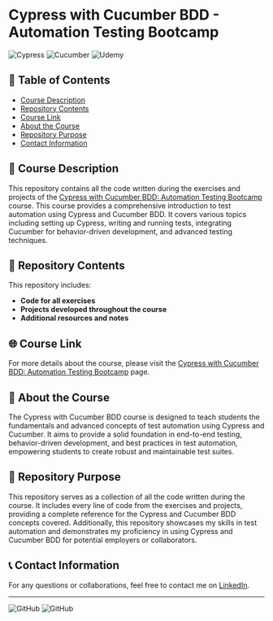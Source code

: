 # Cypress with Cucumber BDD - Automation Testing Bootcamp

![Cypress](https://img.shields.io/badge/Cypress-13.12.0-brightgreen)
![Cucumber](https://img.shields.io/badge/Cucumber-BDD-yellowgreen)
![Udemy](https://img.shields.io/badge/Udemy-Cypress%20with%20Cucumber%20BDD-blue)

## 📑 Table of Contents

- [Course Description](#-course-description)
- [Repository Contents](#-repository-contents)
- [Course Link](#-course-link)
- [About the Course](#-about-the-course)
- [Repository Purpose](#-repository-purpose)
- [Contact Information](#-contact-information)

## 📄 Course Description

This repository contains all the code written during the exercises and projects of the [Cypress with Cucumber BDD: Automation Testing Bootcamp](https://www.udemy.com/course/cypress-with-cucumber-bdd-beginner-to-expert-in-9-hours/?couponCode=ST21MT61124) course. This course provides a comprehensive introduction to test automation using Cypress and Cucumber BDD. It covers various topics including setting up Cypress, writing and running tests, integrating Cucumber for behavior-driven development, and advanced testing techniques.

## 📂 Repository Contents

This repository includes:

- **Code for all exercises**
- **Projects developed throughout the course**
- **Additional resources and notes**

## 🌐 Course Link

For more details about the course, please visit the [Cypress with Cucumber BDD: Automation Testing Bootcamp](https://www.udemy.com/course/cypress-with-cucumber-bdd-beginner-to-expert-in-9-hours/?couponCode=ST21MT61124) page.

## 📖 About the Course

The Cypress with Cucumber BDD course is designed to teach students the fundamentals and advanced concepts of test automation using Cypress and Cucumber. It aims to provide a solid foundation in end-to-end testing, behavior-driven development, and best practices in test automation, empowering students to create robust and maintainable test suites.

## 🎯 Repository Purpose

This repository serves as a collection of all the code written during the course. It includes every line of code from the exercises and projects, providing a complete reference for the Cypress and Cucumber BDD concepts covered. Additionally, this repository showcases my skills in test automation and demonstrates my proficiency in using Cypress and Cucumber BDD for potential employers or collaborators.

## 📞 Contact Information

For any questions or collaborations, feel free to contact me on [LinkedIn](https://www.linkedin.com/in/ruifernpereira).

---

![GitHub](https://img.shields.io/github/stars/ruipereirapf/CypressCucumberBDD?style=social)
![GitHub](https://img.shields.io/github/forks/ruipereirapf/CypressCucumberBDD?style=social)
